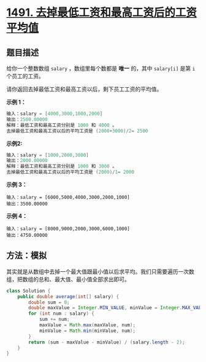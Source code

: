 # [1491. 去掉最低工资和最高工资后的工资平均值](https://leetcode-cn.com/problems/average-salary-excluding-the-minimum-and-maximum-salary/)



## 题目描述


给你一个整数数组 `salary` ，数组里每个数都是 **唯一** 的，其中 `salary[i]` 是第 `i` 个员工的工资。

请你返回去掉最低工资和最高工资以后，剩下员工工资的平均值。

**示例 1：**

```java
输入：salary = [4000,3000,1000,2000]
输出：2500.00000
解释：最低工资和最高工资分别是 1000 和 4000 。
去掉最低工资和最高工资以后的平均工资是 (2000+3000)/2= 2500
```

**示例2:**

```java
输入：salary = [1000,2000,3000]
输出：2000.00000
解释：最低工资和最高工资分别是 1000 和 3000 。
去掉最低工资和最高工资以后的平均工资是 (2000)/1= 2000
```

**示例 3：**

```
输入：salary = [6000,5000,4000,3000,2000,1000]
输出：3500.00000
```

**示例 4：**

```
输入：salary = [8000,9000,2000,3000,6000,1000]
输出：4750.00000
```

## 方法：模拟

其实就是从数组中去掉一个最大值跟最小值以后求平均。我们只需要遍历一次数组，把数组的总和、最大值、最小值全部求出即可。

```java
class Solution {
    public double average(int[] salary) {
        double sum = 0;
        double maxValue = Integer.MIN_VALUE, minValue = Integer.MAX_VALUE;
        for (int num : salary) {
            sum += num;
            maxValue = Math.max(maxValue, num);
            minValue = Math.min(minValue, num);
        }
        return (sum - maxValue - minValue) / (salary.length - 2);
    }
}
```

